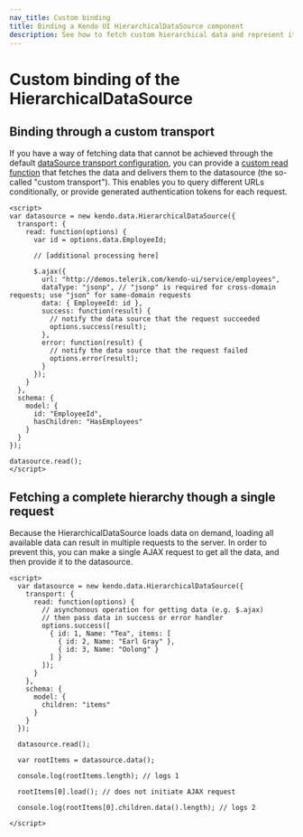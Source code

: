 ```yaml
---
nav_title: Custom binding
title: Binding a Kendo UI HierarchicalDataSource component
description: See how to fetch custom hierarchical data and represent it in a HierarchicalDataSource.
---
```


# Custom binding of the HierarchicalDataSource

## Binding through a custom transport

If you have a way of fetching data that cannot be achieved through the default [dataSource transport configuration](/api/framework/hierarchicaldatasource#configuration-transport), you can provide a [custom read function](/api/framework/datasource#configuration-transport.read) that fetches the data and delivers them to the datasource (the so-called "custom transport"). This enables you to query different URLs conditionally, or provide generated authentication tokens for each request.

    <script>
    var datasource = new kendo.data.HierarchicalDataSource({
      transport: {
        read: function(options) {
          var id = options.data.EmployeeId;

          // [additional processing here]

          $.ajax({
            url: "http://demos.telerik.com/kendo-ui/service/employees",
            dataType: "jsonp", // "jsonp" is required for cross-domain requests; use "json" for same-domain requests
            data: { EmployeeId: id },
            success: function(result) {
              // notify the data source that the request succeeded
              options.success(result);
            },
            error: function(result) {
              // notify the data source that the request failed
              options.error(result);
            }
          });
        }
      },
      schema: {
        model: {
          id: "EmployeeId",
          hasChildren: "HasEmployees"
        }
      }
    });

    datasource.read();
    </script>


## Fetching a complete hierarchy though a single request

Because the HierarchicalDataSource loads data on demand, loading all available data can result in multiple requests to the server. In order to prevent this, you can make a single AJAX request to get all the data, and then provide it to the datasource.

    <script>
      var datasource = new kendo.data.HierarchicalDataSource({
        transport: {
          read: function(options) {
            // asynchonous operation for getting data (e.g. $.ajax)
            // then pass data in success or error handler
            options.success([
              { id: 1, Name: "Tea", items: [
                { id: 2, Name: "Earl Gray" },
                { id: 3, Name: "Oolong" }
              ] }
            ]);
          }
        },
        schema: {
          model: {
            children: "items"
          }
        }
      });

      datasource.read();

      var rootItems = datasource.data();

      console.log(rootItems.length); // logs 1

      rootItems[0].load(); // does not initiate AJAX request

      console.log(rootItems[0].children.data().length); // logs 2

    </script>
